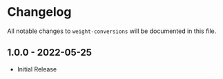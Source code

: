 # Changelog

All notable changes to `weight-conversions` will be documented in this file.

## 1.0.0 - 2022-05-25

- Initial Release
